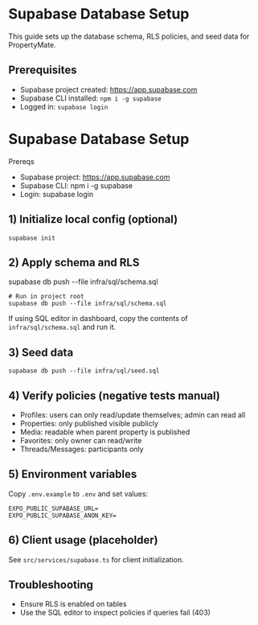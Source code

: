# Supabase Database Setup

This guide sets up the database schema, RLS policies, and seed data for PropertyMate.

## Prerequisites

- Supabase project created: https://app.supabase.com
- Supabase CLI installed: `npm i -g supabase`
- Logged in: `supabase login`

# Supabase Database Setup

Prereqs

- Supabase project: https://app.supabase.com
- Supabase CLI: npm i -g supabase
- Login: supabase login

## 1) Initialize local config (optional)

```
supabase init
```

## 2) Apply schema and RLS

supabase db push --file infra/sql/schema.sql

```
# Run in project root
supabase db push --file infra/sql/schema.sql
```

If using SQL editor in dashboard, copy the contents of `infra/sql/schema.sql` and run it.

## 3) Seed data

```
supabase db push --file infra/sql/seed.sql
```

## 4) Verify policies (negative tests manual)

- Profiles: users can only read/update themselves; admin can read all
- Properties: only published visible publicly
- Media: readable when parent property is published
- Favorites: only owner can read/write
- Threads/Messages: participants only

## 5) Environment variables

Copy `.env.example` to `.env` and set values:

```
EXPO_PUBLIC_SUPABASE_URL=
EXPO_PUBLIC_SUPABASE_ANON_KEY=
```

## 6) Client usage (placeholder)

See `src/services/supabase.ts` for client initialization.

## Troubleshooting

- Ensure RLS is enabled on tables
- Use the SQL editor to inspect policies if queries fail (403)
